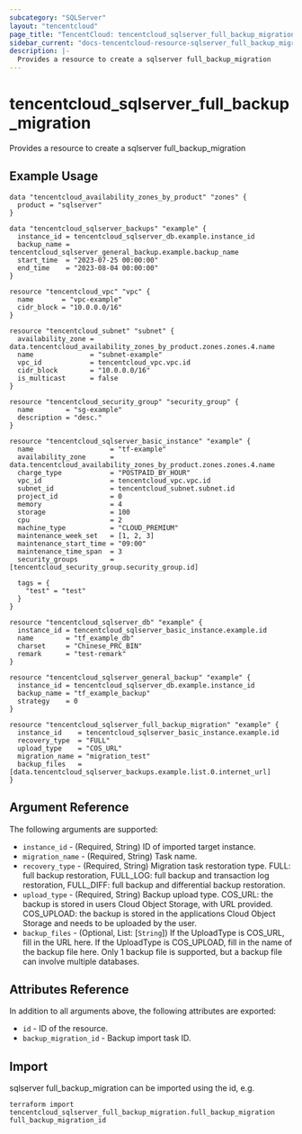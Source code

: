 ```yaml
---
subcategory: "SQLServer"
layout: "tencentcloud"
page_title: "TencentCloud: tencentcloud_sqlserver_full_backup_migration"
sidebar_current: "docs-tencentcloud-resource-sqlserver_full_backup_migration"
description: |-
  Provides a resource to create a sqlserver full_backup_migration
---
```


# tencentcloud_sqlserver_full_backup_migration

Provides a resource to create a sqlserver full_backup_migration

## Example Usage

```hcl
data "tencentcloud_availability_zones_by_product" "zones" {
  product = "sqlserver"
}

data "tencentcloud_sqlserver_backups" "example" {
  instance_id = tencentcloud_sqlserver_db.example.instance_id
  backup_name = tencentcloud_sqlserver_general_backup.example.backup_name
  start_time  = "2023-07-25 00:00:00"
  end_time    = "2023-08-04 00:00:00"
}

resource "tencentcloud_vpc" "vpc" {
  name       = "vpc-example"
  cidr_block = "10.0.0.0/16"
}

resource "tencentcloud_subnet" "subnet" {
  availability_zone = data.tencentcloud_availability_zones_by_product.zones.zones.4.name
  name              = "subnet-example"
  vpc_id            = tencentcloud_vpc.vpc.id
  cidr_block        = "10.0.0.0/16"
  is_multicast      = false
}

resource "tencentcloud_security_group" "security_group" {
  name        = "sg-example"
  description = "desc."
}

resource "tencentcloud_sqlserver_basic_instance" "example" {
  name                   = "tf-example"
  availability_zone      = data.tencentcloud_availability_zones_by_product.zones.zones.4.name
  charge_type            = "POSTPAID_BY_HOUR"
  vpc_id                 = tencentcloud_vpc.vpc.id
  subnet_id              = tencentcloud_subnet.subnet.id
  project_id             = 0
  memory                 = 4
  storage                = 100
  cpu                    = 2
  machine_type           = "CLOUD_PREMIUM"
  maintenance_week_set   = [1, 2, 3]
  maintenance_start_time = "09:00"
  maintenance_time_span  = 3
  security_groups        = [tencentcloud_security_group.security_group.id]

  tags = {
    "test" = "test"
  }
}

resource "tencentcloud_sqlserver_db" "example" {
  instance_id = tencentcloud_sqlserver_basic_instance.example.id
  name        = "tf_example_db"
  charset     = "Chinese_PRC_BIN"
  remark      = "test-remark"
}

resource "tencentcloud_sqlserver_general_backup" "example" {
  instance_id = tencentcloud_sqlserver_db.example.instance_id
  backup_name = "tf_example_backup"
  strategy    = 0
}

resource "tencentcloud_sqlserver_full_backup_migration" "example" {
  instance_id    = tencentcloud_sqlserver_basic_instance.example.id
  recovery_type  = "FULL"
  upload_type    = "COS_URL"
  migration_name = "migration_test"
  backup_files   = [data.tencentcloud_sqlserver_backups.example.list.0.internet_url]
}
```

## Argument Reference

The following arguments are supported:

* `instance_id` - (Required, String) ID of imported target instance.
* `migration_name` - (Required, String) Task name.
* `recovery_type` - (Required, String) Migration task restoration type. FULL: full backup restoration, FULL_LOG: full backup and transaction log restoration, FULL_DIFF: full backup and differential backup restoration.
* `upload_type` - (Required, String) Backup upload type. COS_URL: the backup is stored in users Cloud Object Storage, with URL provided. COS_UPLOAD: the backup is stored in the applications Cloud Object Storage and needs to be uploaded by the user.
* `backup_files` - (Optional, List: [`String`]) If the UploadType is COS_URL, fill in the URL here. If the UploadType is COS_UPLOAD, fill in the name of the backup file here. Only 1 backup file is supported, but a backup file can involve multiple databases.

## Attributes Reference

In addition to all arguments above, the following attributes are exported:

* `id` - ID of the resource.
* `backup_migration_id` - Backup import task ID.


## Import

sqlserver full_backup_migration can be imported using the id, e.g.

```
terraform import tencentcloud_sqlserver_full_backup_migration.full_backup_migration full_backup_migration_id
```

